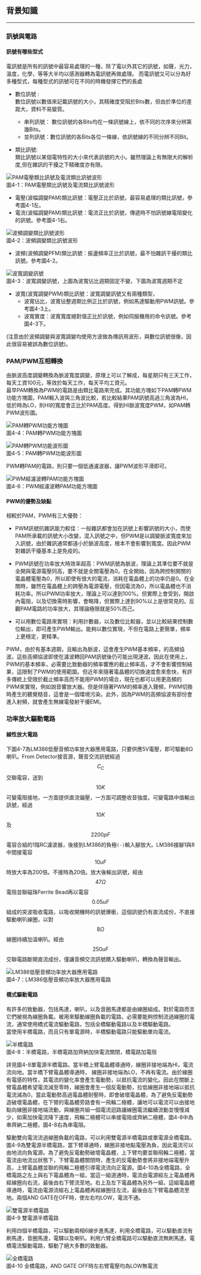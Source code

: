 ## 背景知識

---

### 訊號與電路

#### 訊號有哪些型式
電訊號是所有的訊號中最容易處理的一種，除了電以外其它的訊號，如聲，光力，溫度，化學，等等大半均以感測器轉為電訊號再做處理。 而電訊號又可以分為好多種型式，每種型式的訊號可在不同的時機發揮它們的長處

- 數位訊號 :  
  數位訊號以數值來記載訊號的大小，其精確度受阻於Bits數，但由於準位的差距大，資料不易變質。  
  - 串列訊號： 數位訊號的各Bits均在一條訊號線上，依不同的次序來分辨第幾Bits。  
  - 並列訊號：數位訊號的各Bits各位一條線，依訊號線的不同分辨不同Bit。                                           

  
- 類比訊號:   
  類比訊號以某個電特性的大小來代表訊號的大小。雖然理論上有無限大的解析度,但在雜訊的干擾之下精確度亦有限。

![PAM電壓類比訊號及電流類比訊號波形](./img/4-1.png)  
圖4-1：PAM電壓類比訊號及電流類比訊號波形
- 電壓(波幅調變PAM)類比訊號：電壓正比於訊號，最容易處理的類比訊號，參考圖4-1左。
- 電流(波幅調變PAM)類比訊號：電流正比於訊號，傳遞時不怕訊號線電阻變化的訊號。參考圖4-1右。


![波頻調變類比訊號波形](./img/4-2.png)  
圖4-2：波頻調變類比訊號波形

- 波頻(波頻調變PFM)類比訊號：振盪頻率正比於訊號，最不怕雜訊干擾的類比訊號。參考圖4-2。


![波寬調變訊號](./img/4-3.png)  
圖4-3：波寬調變訊號，上圖為波寬佔比週期固定不變，下圖為波寬週期不定
- 波寬(波寬調變PWM)類比訊號：波寬調變訊號又有兩種類型，
  - 波寬佔比，波寬佔整週期比例正比於訊號，例如馬達驅動用PWM訊號。參考圖4-3上。
  - 波寬實度：波寬寬度絕對值正比於訊號，例如伺服機用的命令訊號。參考圖4-3下。  

(注意由於波頻調變與波寬調變均使用方波做為傳訊用波形，與數位訊號很像，因此很容易被誤為數位訊號)。


### PAM/PWM互相轉換
由脈波高度調變轉換為脈波寬度調變，原理上可以了解成，每星期只有三天工作，每天工資100元，等效於每天工作，每天平均工資元。  
最早PAM轉換為PWM的電路是由類比電路來完成。其功能方塊如下PAM轉PWM功能方塊圖，PAM輸入波與三角波比較，若比較結果PAM訊號高過三角波為HI，低於時為LO，則HI的寬度會正比於PAM高度。得到HI脈波寬度PWM，如PAM轉PWM波形圖。  

![PAM轉PWM功能方塊圖](./img/4-4.png)  
圖4-4：PAM轉PWM功能方塊圖

![PAM轉PWM功能波形圖](./img/4-5.png)  
圖4-5：PAM轉PWM功能波形圖


PWM轉PAM的電路，則只要一個低通濾波器，讓PWM波形平滑即可。

![PWM經濾波轉PAM功能方塊圖](./img/4-6.png)  
圖4-6：PWM經濾波轉PAM功能方塊圖

#### PWM的優勢及缺點
相較於PAM，PWM有三大優勢：
- PWM訊號抗雜訊能力較佳：一般雜訊都會加在訊號上影響訊號的大小，而使PAM所承載的訊號大小改變，混入訊號之中，但PWM是以調變脈波寬度來加入訊號，由於雜訊通常都遠小於脈波高度，根本不會影響到寬度。因此PWM對雜訊干擾基本上是免疫的。

- PWM訊號在功率放大時效率超高：PWM訊號為脈波，理論上其準位要不就是全開與電源電壓同高，要不就是全關電壓為0。在全開始，因為跨控制開關的電晶體電壓為0，所以即使有很大的電流，消耗在電晶體上的功率仍是0。在全關時，雖然在電晶體上的跨壓為電源電壓，但因電流為0，所以電晶體也不消耗功率。所以PWM功率放大，理論上可以達到100%。但實際上會受到，開啟內電阻，以及切換需時影響，會略降，但實際上達到90%以上是很常見的。反觀PAM電路的功率放大，其理論極限就是50%而己。

- 可以用數位電路來實現：利用計數器，以及數位比較器，並以比較結果控制數位輸出，即可產生PWM輸出。能夠以數位實現，不但在電路上更簡單，頻率上更穩定，更精準。  

PWM，由於有基本週期，且輸出為脈波，這會產生PWM基本頻率，的高頻協波。這些高頻協波即使在濾波轉回PAM訊號後仍可能出現漣波。因此在使用上，PWM的基本頻率，必需要比致動器的頻率響應的截止頻率高，才不會影響控制結果，這限制了PWM的使用範圍。但近年來隨著電晶體的切換速度愈來愈快，有許多傳統上受限於截止頻率高而不能用PWM的場合，現在也都可以用更高頻的PWM來實現，例如說音響放大器。但是伴隨著PWM的頻率進入聲頻，PWM切換時產生的聽覺糙音，這會是一個環境污染。此外，因為PWM的高頻協波有部份會進入射頻，就會產生無線電發射干擾EMI。

### 功率放大驅動電路

#### 線性放大電路
下圖4-7為LM386低壓音頻功率放大器應用電路，只要供應5V電壓，即可驅動8Ω喇叭。From Detector接音源，聲音交流訊號經過 $$C_C$$ 交聯電容，送到 $$10K$$ 可變電阻接地，一方面提供直流偏壓，一方面可調整收音強度。可變電路中值輸出訊號，經過 $$10K$$ 及 $$2200pF$$ 電容合組的1階RC濾波器，後接到LM386的負極`(-)`輸入腳放大。LM386接腳1與8中間接電容 $$10uF$$ 時放大率為200倍。不接時為20倍。放大後輸出訊號，經由 $$47 \Omega$$ 電阻並聯磁珠Ferrite Bead再以電容 $$0.05uF$$ 組成的突波吸收電路，以吸收開機時的訊號爆衝，這個訊號仍有直流成份，不直接驅動喇叭線圈，以對 $$8\Omega$$ 線圈持續加溫喇叭。經由 $$250uF$$ 交聯電路斷開直流成份，僅讓音頻交流訊號饋入驅動喇叭，轉換為聲音輸出。

![LM386低壓音頻功率放大器應用電路](./img/4-7.png)  
圖4-7：LM386低壓音頻功率放大器應用電路


#### 橋式驅動電路  
有許多的致動器，包括馬達，喇叭，以及音圈馬達都是由線圈組成。對於電路而言它們被視為線圈負載。被用來驅動線圈負載的電路，必需要能夠控制流過線圈的電流，通常使用橋式電流驅動電路，包括全橋驅動電路以及半橋驅動電路。  
當使用半橋電路，而且只有單電源時，半橋驅動電路只能驅動單向電流。

![半橋電路](./img/4-8.png)  
圖4-8：半橋電路，半橋電路加齊納加快電流關閉，橋電路加電阻  

詳見圖4-8單電源半橋電路。當半橋上臂電晶體導通時，線圈非接地端為HI，電流流向地。當半橋下臂電晶體導通時， 線圈非接地端為LO，不再有電流。由於線圈有電感的特性，其電流的變化率會產生電動勢，以抵抗電流的變化。因此在關斷上臂電晶體希望電流減至零時，線圈會產生一個反電動勢，拉低線圈非接地端以抵抗電流減為0，當此電動勢高過電晶體耐壓時，即會破壞電晶體，為了避免反電動勢造破壞電晶體，在下臂的電晶體旁路會有一飛輪二極體，讓地可以電流可以由接地點向線圈非接地端流動，與線圈共組一個電流迴路讓線圈電流繼續流動並慢慢減少，如需加快電流降下速度，飛輪二極體可以串接電阻或齊納二極體，圖4-8中為串齊納二極體，圖4-8右為串電阻。  

驅動雙向電流流過線圈負載的電路，可以利用雙電源半橋電路或單電源全橋電路。圖4-9為雙電源半橋電路，當下臂導通時，線圈非接地點電壓為負，因此電流可以由地流向負電源。為了避免反電動勢破壞電晶體，上下臂均要並聯飛輪二極體，當電流由地流出狀態下，下臂電晶體關閉時，產生的反電動勢會將非接地端電壓升高，上臂電晶體並聯的飛輪二極體引導電流流向正電源。圖4-10為全橋電路，全橋電路之左上與右下電晶體為一組，當這一組道通時，電流由電源經左上電晶體再經線圈向右流，最後由右下臂流至地。右上及左下電晶體為另外一組，這組電晶體導通時，電流由電源流經右上電晶體再經線圈往左流，最後由左下臂電晶體流至地。兩個AND GATE在OFF時，使左右均LOW，電流不通。   


![雙電源半橋電路](./img/4-9.png)  
圖4-9 雙電源半橋電路  

利用四個半橋電路，可以驅動兩相6線步進馬達，利用全橋電路，可以驅動直流有刷馬達，音圈馬達，電驛以及喇叭。利用六臂全橋電路可以驅動直流無刷馬達。電橋電流驅動電路，驅動了絕大多數的致動器。

![全橋電路](./img/4-10.png)  
圖4-10 全橋電路，AND GATE OFF時左右臂電壓均為LOW無電流
